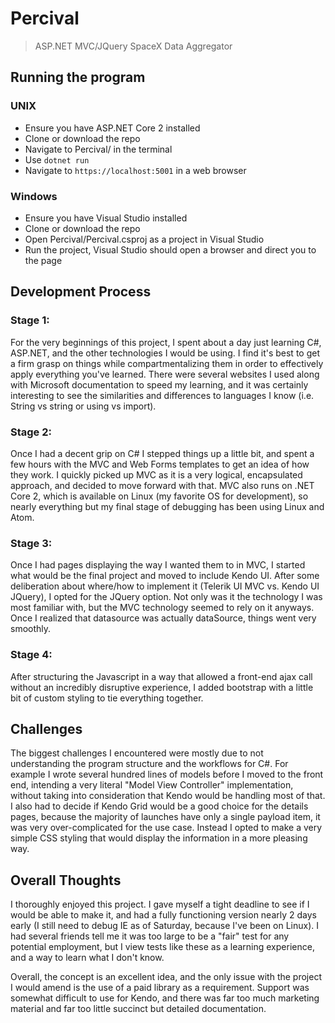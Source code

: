 # Percival
> ASP.NET MVC/JQuery SpaceX Data Aggregator

## Running the program

### UNIX
- Ensure you have ASP.NET Core 2 installed
- Clone or download the repo
- Navigate to Percival/ in the terminal
- Use `dotnet run`
- Navigate to `https://localhost:5001` in a web browser

### Windows
- Ensure you have Visual Studio installed
- Clone or download the repo
- Open Percival/Percival.csproj as a project in Visual Studio
- Run the project, Visual Studio should open a browser and direct you to the page

## Development Process

### Stage 1:
For the very beginnings of this project, I spent about a day just learning C#, ASP.NET, and the other technologies I would be using. I find it's best to get a firm grasp on things while compartmentalizing them in order to effectively apply everything you've learned.
There were several websites I used along with Microsoft documentation to speed my learning, and it was certainly interesting to see the similarities and differences to languages I know (i.e. String vs string or using vs import).
### Stage 2:
Once I had a decent grip on C# I stepped things up a little bit, and spent a few hours with the MVC and Web Forms templates to get an idea of how they work. I quickly picked up MVC as it is a very logical, encapsulated approach, and decided to move forward with that.
MVC also runs on .NET Core 2, which is available on Linux (my favorite OS for development), so nearly everything but my final stage of debugging has been using Linux and Atom.
### Stage 3:
Once I had pages displaying the way I wanted them to in MVC, I started what would be the final project and moved to include Kendo UI. After some deliberation about where/how to implement it (Telerik UI MVC vs. Kendo UI JQuery), I opted for the JQuery option. Not only was it the technology I was most familiar with, but the MVC technology seemed to rely on it anyways.
Once I realized that datasource was actually dataSource, things went very smoothly.
### Stage 4:
After structuring the Javascript in a way that allowed a front-end ajax call without an incredibly disruptive experience, I added bootstrap with a little bit of custom styling to tie everything together.

## Challenges

The biggest challenges I encountered were mostly due to not understanding the program structure and the workflows for C#. For example I wrote several hundred lines of models before I moved to the front end, intending a very literal "Model View Controller" implementation, without taking into consideration that Kendo would be handling most of that.
I also had to decide if Kendo Grid would be a good choice for the details pages, because the majority of launches have only a single payload item, it was very over-complicated for the use case. Instead I opted to make a very simple CSS styling that would display the information in a more pleasing way.

## Overall Thoughts

I thoroughly enjoyed this project. I gave myself a tight deadline to see if I would be able to make it, and had a fully functioning version nearly 2 days early (I still need to debug IE as of Saturday, because I've been on Linux). I had several friends tell me it was too large to be a "fair" test for any potential employment, but I view tests like these as a learning experience, and a way to learn what I don't know.

Overall, the concept is an excellent idea, and the only issue with the project I would amend is the use of a paid library as a requirement. Support was somewhat difficult to use for Kendo, and there was far too much marketing material and far too little succinct but detailed documentation.
